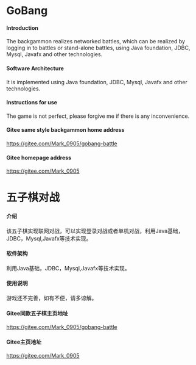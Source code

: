 # GoBang

#### Introduction
The backgammon realizes networked battles, which can be realized by logging in to battles or stand-alone battles, using Java foundation, JDBC, Mysql, Javafx and other technologies.

#### Software Architecture
It is implemented using Java foundation, JDBC, Mysql, Javafx and other technologies.

#### Instructions for use

The game is not perfect, please forgive me if there is any inconvenience.

#### Gitee same style backgammon home address

https://gitee.com/Mark_0905/gobang-battle

#### Gitee homepage address
https://gitee.com/Mark_0905

# 五子棋对战

#### 介绍
该五子棋实现联网对战，可以实现登录对战或者单机对战，利用Java基础，JDBC，Mysql,Javafx等技术实现。

#### 软件架构
利用Java基础，JDBC，Mysql,Javafx等技术实现。



#### 使用说明

游戏还不完善，如有不便，请多谅解。

#### Gitee同款五子棋主页地址

https://gitee.com/Mark_0905/gobang-battle

#### Gitee主页地址
https://gitee.com/Mark_0905
